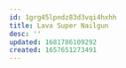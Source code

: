 ```yaml
---
id: 1grg45lpndz83d3vqi4hxhh
title: Lava Super Nailgun
desc: ''
updated: 1681786109292
created: 1657651273491
---
```

